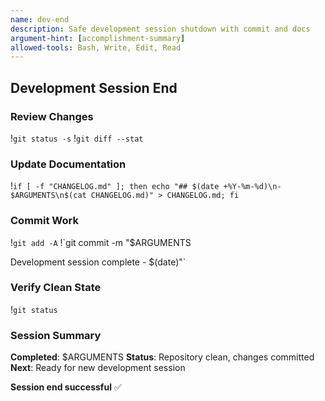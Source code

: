 ```yaml
---
name: dev-end
description: Safe development session shutdown with commit and docs
argument-hint: [accomplishment-summary]
allowed-tools: Bash, Write, Edit, Read
---
```


## Development Session End

### Review Changes
!`git status -s`
!`git diff --stat`

### Update Documentation
!`if [ -f "CHANGELOG.md" ]; then echo "## $(date +%Y-%m-%d)\n- $ARGUMENTS\n$(cat CHANGELOG.md)" > CHANGELOG.md; fi`

### Commit Work
!`git add -A`
!`git commit -m "$ARGUMENTS

Development session complete - $(date)"`

### Verify Clean State
!`git status`

### Session Summary
**Completed**: $ARGUMENTS
**Status**: Repository clean, changes committed
**Next**: Ready for new development session

**Session end successful** ✅